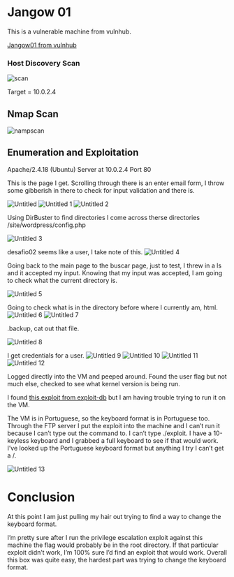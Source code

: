 # Jangow 01
This is a vulnerable machine from vulnhub. 

[Jangow01 from vulnhub](https://www.vulnhub.com/entry/jangow-101,754/)

### Host Discovery Scan 
![scan](https://user-images.githubusercontent.com/55252902/163291256-1fbfd756-3a88-4bc6-b084-58b70b21282c.png)

Target = 10.0.2.4

## Nmap Scan
![nampscan](https://user-images.githubusercontent.com/55252902/163291382-f8db1104-2fe2-463b-914c-2832bb2647c1.JPG)

## Enumeration and Exploitation 
Apache/2.4.18 (Ubuntu) Server at 10.0.2.4 Port 80 

This is the page I get. Scrolling through there is an enter email form, I throw some gibberish in there to check for input validation and there is.

![Untitled](https://user-images.githubusercontent.com/55252902/163292033-45a0ac92-f426-4c89-ac99-d982dea36c40.png)
![Untitled 1](https://user-images.githubusercontent.com/55252902/163291422-339758d0-608a-4b27-9351-4fbba298c91f.png)
![Untitled 2](https://user-images.githubusercontent.com/55252902/163291442-c5682456-7084-4d53-9aa6-9fd7be364ef1.png)

Using DirBuster to find directories I come across therse directories /site/wordpress/config.php 

![Untitled 3](https://user-images.githubusercontent.com/55252902/163291517-38a00c5d-6f7d-4e12-83ad-cb15900ca4e6.png)

desafio02 seems like a user, I take note of this. 
![Untitled 4](https://user-images.githubusercontent.com/55252902/163291580-bb4627ae-95db-4041-8e0c-6b4b474ef6dd.png)

Going back to the main page to the buscar page, just to test, I threw in a ls and it accepted my input. Knowing that my input was accepted, I am going to check what the current directory is.

![Untitled 5](https://user-images.githubusercontent.com/55252902/163291713-c8d2e01a-3201-4645-a1bd-e0a2b610399d.png)

Going to check what is in the directory before where I currently am, html.
![Untitled 6](https://user-images.githubusercontent.com/55252902/163291791-691702a5-e71a-4fc4-bdbb-b510c656fa7d.png)
![Untitled 7](https://user-images.githubusercontent.com/55252902/163291801-5fd2c4b0-88dc-46d0-b07f-b84c56868588.png)

.backup, cat out that file.

![Untitled 8](https://user-images.githubusercontent.com/55252902/163291834-45d96149-0474-452b-81d9-04ba2c2b977d.png)

 I get credentials for a user.
![Untitled 9](https://user-images.githubusercontent.com/55252902/163291928-9225d66f-6283-46fe-b58a-659842ff3ac4.png)
![Untitled 10](https://user-images.githubusercontent.com/55252902/163291951-a5c5d5e4-0573-43db-9106-b7d8e7017c58.png)
![Untitled 11](https://user-images.githubusercontent.com/55252902/163291959-7e94d02f-292d-4822-9715-82268f25e891.png)
![Untitled 12](https://user-images.githubusercontent.com/55252902/163291968-9ad1cd8f-bf2f-4d30-911b-9808b1e6b2a7.png)

Logged directly into the VM and peeped around. Found the user flag but not much else, checked to see what kernel version is being run.

I found [this exploit from exploit-db](https://www.exploit-db.com/exploits/45010) but I am having trouble trying to run it on the VM.

The VM is in Portuguese, so the keyboard format is in Portuguese too. Through the FTP server I put the exploit into the machine and I can’t run it because I can’t type out the command to. I can’t type ./exploit. I have a 10-keyless keyboard and I grabbed a full keyboard to see if that would work. I’ve looked up the Portuguese keyboard format but anything I try I can’t get a /.

![Untitled 13](https://user-images.githubusercontent.com/55252902/163292022-c7c395ce-0db1-4a65-a1e2-63fcb89323b1.png)

# Conclusion
At this point I am just pulling my hair out trying to find a way to change the keyboard format.

I’m pretty sure after I run the privilege escalation exploit against this machine the flag would probably be in the root directory. If that particular exploit didn’t work, I’m 100% sure I’d find an exploit that would work. Overall this box was quite easy, the hardest part was trying to change the keyboard format.







